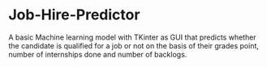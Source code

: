 # Job-Hire-Predictor
A basic Machine learning model with TKinter as GUI that predicts whether the candidate is qualified for a job or not on the basis of their grades point, number of internships done and number of backlogs.
